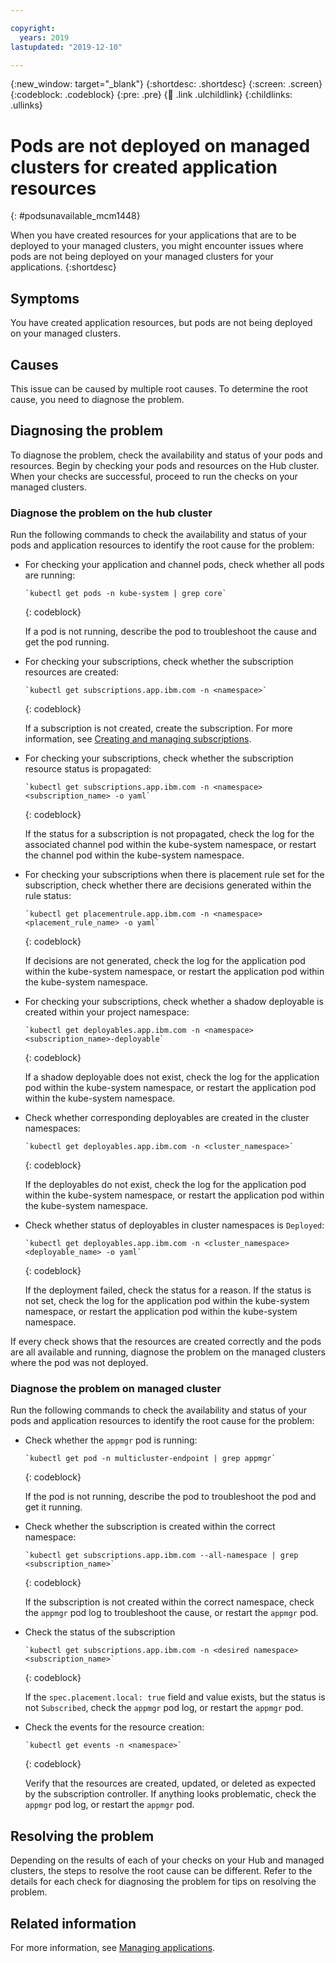 ```yaml
---

copyright:
  years: 2019 
lastupdated: "2019-12-10"

---
```


{:new_window: target="_blank"}
{:shortdesc: .shortdesc}
{:screen: .screen}
{:codeblock: .codeblock}
{:pre: .pre}
{:child: .link .ulchildlink}
{:childlinks: .ullinks}

# Pods are not deployed on managed clusters for created application resources
{: #podsunavailable_mcm1448}

When you have created resources for your applications that are to be deployed to your managed clusters, you might encounter issues where pods are not being deployed on your managed clusters for your applications.
{:shortdesc}

## Symptoms

You have created application resources, but pods are not being deployed on your managed clusters.

## Causes

This issue can be caused by multiple root causes. To determine the root cause, you need to diagnose the problem.

## Diagnosing the problem

To diagnose the problem, check the availability and status of your pods and resources. Begin by checking your pods and resources on the Hub cluster. When your checks are successful, proceed to run the checks on your managed clusters.

### Diagnose the problem on the hub cluster

Run the following commands to check the availability and status of your pods and application resources to identify the root cause for the problem:

- For checking your application and channel pods, check whether all pods are running:

  ```
  `kubectl get pods -n kube-system | grep core`
  ```
  {: codeblock}

  If a pod is not running, describe the pod to troubleshoot the cause and get the pod running.

- For checking your subscriptions, check whether the subscription resources are created:

  ```
  `kubectl get subscriptions.app.ibm.com -n <namespace>`
  ```
  {: codeblock}

  If a subscription is not created, create the subscription. For more information, see [Creating and managing subscriptions](../applications/managing_subscriptions.md).

- For checking your subscriptions, check whether the subscription resource status is propagated:

  ```
  `kubectl get subscriptions.app.ibm.com -n <namespace> <subscription_name> -o yaml`
  ```
  {: codeblock}

  If the status for a subscription is not propagated, check the log for the associated channel pod within the kube-system namespace, or restart the channel pod within the kube-system namespace.

- For checking your subscriptions when there is placement rule set for the subscription, check whether there are decisions generated within the rule status:  
  
  ```
  `kubectl get placementrule.app.ibm.com -n <namespace> <placement_rule_name> -o yaml`
  ```
  {: codeblock}

  If decisions are not generated, check the log for the application pod within the kube-system namespace, or restart the application pod within the kube-system namespace.

- For checking your subscriptions, check whether a shadow deployable is created within your project namespace:

  ```
  `kubectl get deployables.app.ibm.com -n <namespace> <subscription_name>-deployable`
  ```
  {: codeblock}

  If a shadow deployable does not exist, check the log for the application pod within the kube-system namespace, or restart the application pod within the kube-system namespace.

- Check whether corresponding deployables are created in the cluster namespaces:

  ```
  `kubectl get deployables.app.ibm.com -n <cluster_namespace>`
  ```
  {: codeblock}

  If the deployables do not exist, check the log for the application pod within the kube-system namespace, or restart the application pod within the kube-system namespace.

- Check whether status of deployables in cluster namespaces is `Deployed`:

  ```
  `kubectl get deployables.app.ibm.com -n <cluster_namespace> <deployable_name> -o yaml`
  ```
  {: codeblock}

  If the deployment failed, check the status for a reason. If the status is not set, check the log for the application pod within the kube-system namespace, or restart the application pod within the kube-system namespace.

If every check shows that the resources are created correctly and the pods are all available and running, diagnose the problem on the managed clusters where the pod was not deployed.

### Diagnose the problem on managed cluster

Run the following commands to check the availability and status of your pods and application resources to identify the root cause for the problem:

- Check whether the `appmgr` pod is running:

  ```
  `kubectl get pod -n multicluster-endpoint | grep appmgr`
  ```
  {: codeblock}

  If the pod is not running, describe the pod to troubleshoot the pod and get it running.

- Check whether the subscription is created within the correct namespace:
  
  ```
  `kubectl get subscriptions.app.ibm.com --all-namespace | grep <subscription_name>`
  ```
  {: codeblock}

  If the subscription is not created within the correct namespace, check the `appmgr` pod log to troubleshoot the cause, or restart the `appmgr` pod.

- Check the status of the subscription

  ```
  `kubectl get subscriptions.app.ibm.com -n <desired namespace> <subscription_name>`
  ```
  {: codeblock}

  If the `spec.placement.local: true` field and value exists, but the status is not `Subscribed`, check the `appmgr` pod log, or restart the `appmgr` pod.

- Check the events for the resource creation:

  ```
  `kubectl get events -n <namespace>`
  ```
  {: codeblock}

  Verify that the resources are created, updated, or deleted as expected by the subscription controller. If anything looks problematic, check the `appmgr` pod log, or restart the `appmgr` pod.

## Resolving the problem

Depending on the results of each of your checks on your Hub and managed clusters, the steps to resolve the root cause can be different. Refer to the details for each check for diagnosing the problem for tips on resolving the problem.

## Related information

For more information, see [Managing applications](../applications/overview.md).
